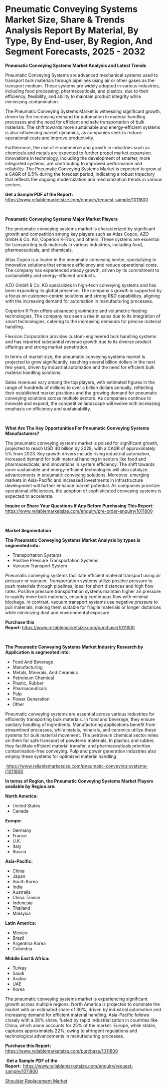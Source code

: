 <p><h1>Pneumatic Conveying Systems Market Size, Share & Trends Analysis Report By Material, By Type, By End-user, By Region, And Segment Forecasts, 2025 - 2032</h1></p><p><strong>Pneumatic Conveying Systems Market Analysis and Latest Trends</strong></p>
<p><p>Pneumatic Conveying Systems are advanced mechanical systems used to transport bulk materials through pipelines using air or other gases as the transport medium. These systems are widely adopted in various industries, including food processing, pharmaceuticals, and plastics, due to their efficiency, flexibility, and ability to maintain product integrity while minimizing contamination.</p><p>The Pneumatic Conveying Systems Market is witnessing significant growth, driven by the increasing demand for automation in material handling processes and the need for efficient and safe transportation of bulk materials. The shift towards more sustainable and energy-efficient systems is also influencing market dynamics, as companies seek to reduce operational costs and improve productivity.</p><p>Furthermore, the rise of e-commerce and growth in industries such as chemicals and metals are expected to further propel market expansion. Innovations in technology, including the development of smarter, more integrated systems, are contributing to improved performance and reliability. The Pneumatic Conveying Systems Market is expected to grow at a CAGR of 6.5% during the forecast period, indicating a robust trajectory that reflects the ongoing modernization and mechanization trends in various sectors.</p></p>
<p><strong>Get a Sample PDF of the Report:&nbsp;</strong> <a href="https://www.reliablemarketsize.com/enquiry/request-sample/1011800?utm_campaign=2996&utm_medium=2&utm_source=Github&utm_content=ia&utm_term=06032025&utm_id=pneumatic-conveying-systems">https://www.reliablemarketsize.com/enquiry/request-sample/1011800</a></p>
<p>&nbsp;</p>
<p><strong>Pneumatic Conveying Systems Major Market Players</strong></p>
<p><p>The pneumatic conveying systems market is characterized by significant growth and competition among key players such as Atlas Copco, AZO GmbH & Co. KG, Coperion K-Tron, and others. These systems are essential for transporting bulk materials in various industries, including food, pharmaceuticals, and chemicals.</p><p>Atlas Copco is a leader in the pneumatic conveying sector, specializing in innovative solutions that enhance efficiency and reduce operational costs. The company has experienced steady growth, driven by its commitment to sustainability and energy-efficient products.</p><p>AZO GmbH & Co. KG specializes in high-tech conveying systems and has been expanding its global presence. The company's growth is supported by a focus on customer-centric solutions and strong R&D capabilities, aligning with the increasing demand for automation in manufacturing processes.</p><p>Coperion K-Tron offers advanced gravimetric and volumetric feeding technologies. The company has seen a rise in sales due to its integration of smart technologies, catering to the increasing demands for precise material handling. </p><p>Flexicon Corporation provides custom-engineered bulk handling systems and has reported substantial revenue growth due to its diverse product offerings and strong market penetration.</p><p>In terms of market size, the pneumatic conveying systems market is projected to grow significantly, reaching several billion dollars in the next few years, driven by industrial automation and the need for efficient bulk material handling solutions. </p><p>Sales revenues vary among the top players, with estimated figures in the range of hundreds of millions to over a billion dollars annually, reflecting their established market positions and the growing demand for pneumatic conveying solutions across multiple sectors. As companies continue to innovate and expand, the competitive landscape will evolve with increasing emphasis on efficiency and sustainability.</p></p>
<p>&nbsp;</p>
<p><strong>What Are The Key Opportunities For Pneumatic Conveying Systems Manufacturers?</strong></p>
<p><p>The pneumatic conveying systems market is poised for significant growth, projected to reach USD 40 billion by 2028, with a CAGR of approximately 5% from 2023. Key growth drivers include rising industrial automation, increased demand for bulk material handling in sectors like food and pharmaceuticals, and innovations in system efficiency. The shift towards more sustainable and energy-efficient technologies will also catalyze advancements in pneumatic conveying solutions. Moreover, emerging markets in Asia-Pacific and increased investments in infrastructure development will further enhance market potential. As companies prioritize operational efficiencies, the adoption of sophisticated conveying systems is expected to accelerate.</p></p>
<p><strong>Inquire or Share Your Questions If Any Before Purchasing This Report:</strong> <a href="https://www.reliablemarketsize.com/enquiry/pre-order-enquiry/1011800?utm_campaign=2996&utm_medium=2&utm_source=Github&utm_content=ia&utm_term=06032025&utm_id=pneumatic-conveying-systems">https://www.reliablemarketsize.com/enquiry/pre-order-enquiry/1011800</a></p>
<p>&nbsp;</p>
<p><strong>Market Segmentation</strong></p>
<p><strong>The Pneumatic Conveying Systems Market Analysis by types is segmented into:</strong></p>
<p><ul><li>Transportation Systems</li><li>Positive Pressure Transportation Systems</li><li>Vacuum Transport System</li></ul></p>
<p><p>Pneumatic conveying systems facilitate efficient material transport using air pressure or vacuum. Transportation systems utilize positive pressure to push materials through pipelines, ideal for short distances and high flow rates. Positive pressure transportation systems maintain higher air pressure to rapidly move bulk materials, ensuring continuous flow with minimal blockage. In contrast, vacuum transport systems use negative pressure to pull materials, making them suitable for fragile materials or longer distances while minimizing dust and environmental exposure.</p></p>
<p><strong>Purchase this Report:&nbsp;</strong><a href="https://www.reliablemarketsize.com/purchase/1011800?utm_campaign=2996&utm_medium=2&utm_source=Github&utm_content=ia&utm_term=06032025&utm_id=pneumatic-conveying-systems">https://www.reliablemarketsize.com/purchase/1011800</a></p>
<p>&nbsp;</p>
<p><strong>The Pneumatic Conveying Systems Market Industry Research by Application is segmented into:</strong></p>
<p><ul><li>Food And Beverage</li><li>Manufacturing</li><li>Metals, Minerals, And Ceramics</li><li>Petroleum Chemical</li><li>Plastic, Rubber</li><li>Pharmaceuticals</li><li>Pulp</li><li>Power Generation</li><li>Other</li></ul></p>
<p><p>Pneumatic conveying systems are essential across various industries for efficiently transporting bulk materials. In food and beverage, they ensure sanitary handling of ingredients. Manufacturing applications benefit from streamlined processes, while metals, minerals, and ceramics utilize these systems for bulk material movement. The petroleum chemical sector relies on them for safe transport of powdered materials. In plastics and rubber, they facilitate efficient material transfer, and pharmaceuticals prioritize contamination-free conveying. Pulp and power generation industries also employ these systems for optimized material handling.</p></p>
<p><a href="https://www.reliablemarketsize.com/pneumatic-conveying-systems-r1011800?utm_campaign=2996&utm_medium=2&utm_source=Github&utm_content=ia&utm_term=06032025&utm_id=pneumatic-conveying-systems">&nbsp;https://www.reliablemarketsize.com/pneumatic-conveying-systems-r1011800</a></p>
<p><strong>In terms of Region, the Pneumatic Conveying Systems Market Players available by Region are:</strong></p>
<p>
    <p> <strong> North America: </strong>
        <ul>
            <li>United States</li>
            <li>Canada</li>
        </ul>
        </p> 
    <p> <strong> Europe: </strong>
        <ul>
            <li>Germany</li>
            <li>France</li>
            <li>U.K.</li>
            <li>Italy</li>
            <li>Russia</li>
        </ul>
        </p> 
    <p> <strong> Asia-Pacific: </strong>
        <ul>
            <li>China</li>
            <li>Japan</li>
            <li>South Korea</li>
            <li>India</li>
            <li>Australia</li>
            <li>China Taiwan</li>
            <li>Indonesia</li>
            <li>Thailand</li>
            <li>Malaysia</li>
        </ul>
        </p> 
    <p> <strong> Latin America: </strong>
        <ul>
            <li>Mexico</li>
            <li>Brazil</li>
            <li>Argentina Korea</li>
            <li>Colombia</li>
        </ul>
        </p> 
    <p> <strong> Middle East & Africa: </strong>
        <ul>
            <li>Turkey</li>
            <li>Saudi</li>
            <li>Arabia</li>
            <li>UAE</li>
            <li>Korea</li>
        </ul>
    </p>
    </p>
<p><p>The pneumatic conveying systems market is experiencing significant growth across multiple regions. North America is projected to dominate the market with an estimated share of 30%, driven by industrial automation and increasing demand for efficient material handling. Asia-Pacific follows closely with a 28% share, fueled by rapid industrialization in countries like China, which alone accounts for 25% of the market. Europe, while stable, captures approximately 22%, owing to stringent regulations and technological advancements in manufacturing processes.</p></p>
<p><strong>Purchase this Report: </strong><a href="https://www.reliablemarketsize.com/purchase/1011800?utm_campaign=2996&utm_medium=2&utm_source=Github&utm_content=ia&utm_term=06032025&utm_id=pneumatic-conveying-systems">https://www.reliablemarketsize.com/purchase/1011800</a></p>
<p>&nbsp;<strong>Get a Sample PDF of the Report:&nbsp;&nbsp;</strong><a href="https://www.reliablemarketsize.com/enquiry/request-sample/1011800?utm_campaign=2996&utm_medium=2&utm_source=Github&utm_content=ia&utm_term=06032025&utm_id=pneumatic-conveying-systems">https://www.reliablemarketsize.com/enquiry/request-sample/1011800</a></p>
<p><strong></strong></p>
<p><p><a href="https://github.com/vilehoaguy/Market-Research-Report-List-1/blob/main/shoulder-replacement-market.md?utm_campaign=2996&utm_medium=2&utm_source=Github&utm_content=ia&utm_term=06032025&utm_id=pneumatic-conveying-systems">Shoulder Replacement Market</a></p></p>
